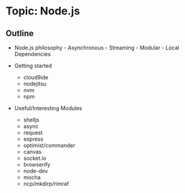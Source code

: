 Topic: Node.js
==============

Outline
-------

-    Node.js philosophy
	-	Asynchronous
	-	Streaming
	-	Modular
	-	Local Dependencies

-	Getting started
	-	cloud9ide
	-	nodejitsu
	-	nvm
	-	npm

-	Useful/Interesting Modules
	-	shelljs
	-	async
	-	request
	-	express
	-	optimist/commander
	-	canvas
	-	socket.io
	-	browserify
	-	node-dev
	-	mocha
	-	ncp/mkdirp/rimraf